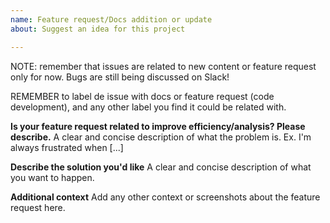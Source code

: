 ```yaml
---
name: Feature request/Docs addition or update
about: Suggest an idea for this project

---
```


NOTE: remember that issues are related to new content or feature request only for now. Bugs are still being discussed on Slack!

REMEMBER to label de issue with docs or feature request (code development), and any other label you find it could be related with.

**Is your feature request related to improve efficiency/analysis? Please describe.**
A clear and concise description of what the problem is. Ex. I'm always frustrated when [...]

**Describe the solution you'd like**
A clear and concise description of what you want to happen.

**Additional context**
Add any other context or screenshots about the feature request here.
